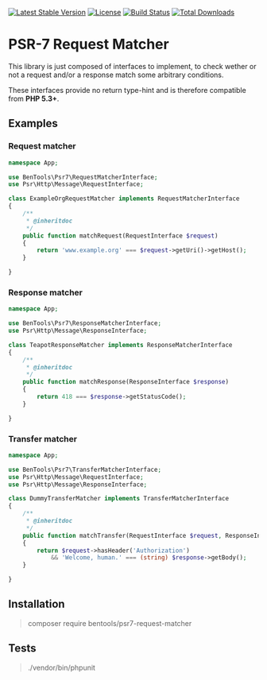 [![Latest Stable Version](https://poser.pugx.org/bentools/psr7-request-matcher/v/stable)](https://packagist.org/packages/bentools/psr7-request-matcher)
[![License](https://poser.pugx.org/bentools/psr7-request-matcher/license)](https://packagist.org/packages/bentools/psr7-request-matcher)
[![Build Status](https://img.shields.io/travis/bpolaszek/psr7-request-matcher/master.svg?style=flat-square)](https://travis-ci.org/bpolaszek/psr7-request-matcher)
[![Total Downloads](https://poser.pugx.org/bentools/psr7-request-matcher/downloads)](https://packagist.org/packages/bentools/psr7-request-matcher)

# PSR-7 Request Matcher

This library is just composed of interfaces to implement, to check wether or not a request and/or a response match some arbitrary conditions.

These interfaces provide no return type-hint and is therefore compatible from **PHP 5.3+**.

Examples
--------

### Request matcher

```php
namespace App;

use BenTools\Psr7\RequestMatcherInterface;
use Psr\Http\Message\RequestInterface;

class ExampleOrgRequestMatcher implements RequestMatcherInterface
{
    /**
     * @inheritdoc
     */
    public function matchRequest(RequestInterface $request)
    {
        return 'www.example.org' === $request->getUri()->getHost();
    }

}
```

### Response matcher

```php
namespace App;

use BenTools\Psr7\ResponseMatcherInterface;
use Psr\Http\Message\ResponseInterface;

class TeapotResponseMatcher implements ResponseMatcherInterface
{
    /**
     * @inheritdoc
     */
    public function matchResponse(ResponseInterface $response)
    {
        return 418 === $response->getStatusCode();
    }

}
```

### Transfer matcher

```php
namespace App;

use BenTools\Psr7\TransferMatcherInterface;
use Psr\Http\Message\RequestInterface;
use Psr\Http\Message\ResponseInterface;

class DummyTransferMatcher implements TransferMatcherInterface
{
    /**
     * @inheritdoc
     */
    public function matchTransfer(RequestInterface $request, ResponseInterface $response)
    {
        return $request->hasHeader('Authorization')
            && 'Welcome, human.' === (string) $response->getBody();
    }

}
```

Installation
------------

> composer require bentools/psr7-request-matcher

Tests
-----

> ./vendor/bin/phpunit